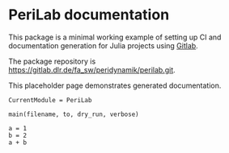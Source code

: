 # PeriLab documentation

This package is a minimal working example of setting up CI and documentation generation for Julia projects using [Gitlab](https://gitlab.com/).

The package repository is <https://gitlab.dlr.de/fa_sw/peridynamik/perilab.git>.

This placeholder page demonstrates generated documentation.

```@meta
CurrentModule = PeriLab
```

```@docs
main(filename, to, dry_run, verbose)
```

```@example
a = 1
b = 2
a + b
```

```@bibliography
```